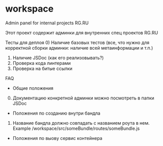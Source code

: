 # workspace
Admin panel for internal projects RG.RU

Этот проект содержит админки для внутренних спец проектов RG.RU

Тесты для деплоя
0) Наличие базовых тестов (все, что нужно для корректной сборки админки: наличие всей метаинформации и т.п.)
1) Наличие JSDoc (как его реализовывать?)
2) Проверка кода линтерами
3) Проверка на битые ссылки

FAQ
* Общие положения
0) Документацию конкретной админки можно посмотреть в папки JSDoc

* Положения по созданию внутри бандла
1) Название бандла должно совпадать с названием роута в нем. Example /workspace/src/someBundle/routes/someBundle.js

* Положения по выову сервис контейнера
